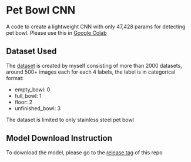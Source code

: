 # Pet Bowl CNN
A code to create a lightweight CNN with only 47,428 params for detecting pet bowl. Please use this in [Google Colab](https://colab.research.google.com/)

## Dataset Used
The [dataset](https://drive.google.com/drive/folders/1B89sa6ZZdRm6E4vASweHoWoJ69UlA9Qt?usp=sharing) is created by myself consisting of more than 2000 datasets, around 500+ images each for each 4 labels, the label is in categorical format:
- empty_bowl: 0
- full_bowl: 1
- floor: 2
- unfinished_bowl: 3

The dataset is limited to only stainless steel pet bowl

## Model Download Instruction
To download the model, please go to the [release tag](https://github.com/BryanEgbert/pet_bowl_cnn/releases) of this repo
